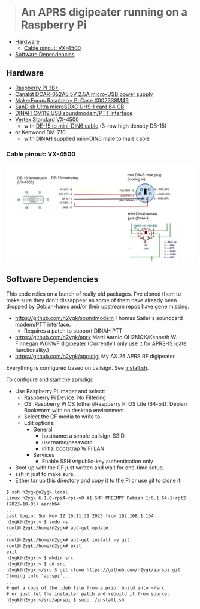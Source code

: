 ># An APRS digipeater running on a Raspberry Pi

<!-- toc -->

- [Hardware](#hardware)
  * [Cable pinout: VX-4500](#cable-pinout-vx-4500)
- [Software Dependencies](#software-dependencies)

<!-- tocstop -->

## Hardware

* [Raspberry PI 3B+](https://www.raspberrypi.com/products/raspberry-pi-3-model-b-plus/)
* [Canakit DCAR-052A5 5V 2.5A micro-USB power supply](https://www.canakit.com/raspberry-pi-adapter-power-supply-2-5a.html)
* [MakerFocus Raspberry Pi Case X002338M49](https://www.amazon.com/MakerFocus-Raspberry-Aluminum-Heatsink-Driver/dp/B07PNB7JWP)
* [SanDisk Ultra microSDXC UHS-I card 64 GB](https://www.amazon.com/SanDisk-microSDXC-Standard-Packaging-SDSQUNC-064G-GN6MA/dp/B010Q588D4)
* [DINAH CM119 USB soundmodem/PTT interface](https://kits4hams.com/dinah)
* [Vertex Standard VX-4500](https://www.yaesu.com/indexVS.cfm?cmd=DisplayProducts&ProdCatID=74&encProdID=985145DD4C41E33B7A105CE862474ED9&DivisionID=65&isArchived=0)
  * with [DE-15 to mini-DIN6 cable](#cable-pinout-vx-4500) (3-row high density DB-15)
* or Kenwood DM-710
  * with DINAH supplied mini-DIN6 male to male cable

### Cable pinout: VX-4500

![VX-4500 cable](./VX-4500-cable.svg)

## Software Dependencies

This code relies on a bunch of really old packages. I've cloned them
to make sure they don't dissappear as some of them have already been
dropped by Debian-hams and/or their upstream repos have gone missing.

* https://github.com/n2ygk/soundmodem Thomas Sailer's soundcard modem/PTT interface.
  * Requires a patch to support DINAH PTT
* https://github.com/n2ygk/aprx Matti Aarnio OH2MQK/Kenneth W. Finnegan W6KWF [digipeater](https://github.com/n2ygk/aprx)
  (Currently I only use it for APRS-IS igate functionality.)
* https://github.com/n2ygk/aprsdigi My AX.25 APRS RF digipeater.

Everything is configured based on callsign. See [install.sh](./install.sh).

To configure and start the aprsdigi:
* Use Raspberry Pi Imager and select:
  * Raspberry Pi Device: No Filtering
  * OS: Raspberry Pi OS (other)/Raspberry Pi OS Lite (64-bit): Debian Bookworm with no desktop environment.
  * Select the CF media to write to.
  * Edit options:
    * General
      * hostname: a simple callsign-SSID
      * username/password
      * initial bootstrap WiFi LAN
    * Services
      * Enable SSH w/public-key authentication only
* Boot up with the CF just written and wait for one-time setup.
* ssh in just to make sure.
* Either tar up this directory and copy it to the Pi or use git to clone it:
```
$ ssh n2ygk@n2ygk.local
Linux n2ygk 6.1.0-rpi4-rpi-v8 #1 SMP PREEMPT Debian 1:6.1.54-1+rpt2 (2023-10-05) aarch64
...
Last login: Sun Nov 12 16:11:31 2023 from 192.168.1.154
n2ygk@n2ygk:~ $ sudo -s
root@n2ygk:/home/n2ygk# apt-get update
...
root@n2ygk:/home/n2ygk# apt-get install -y git
root@n2ygk:/home/n2ygk# exit
exit
n2ygk@n2ygk:~ $ mkdir src
n2ygk@n2ygk:~ $ cd src
n2ygk@n2ygk:~/src $ git clone https://github.com/n2ygk/aprspi.git
Cloning into 'aprspi'...
...
# get a copy of the .deb file from a prior build into ~/src
# or just let the installer patch and rebuild it from source:
n2ygk@n2ygk:~/src/aprspi $ sudo ./install.sh 
```
